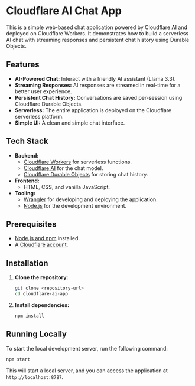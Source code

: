 # Cloudflare AI Chat App

This is a simple web-based chat application powered by Cloudflare AI and deployed on Cloudflare Workers. It demonstrates how to build a serverless AI chat with streaming responses and persistent chat history using Durable Objects.

## Features

- **AI-Powered Chat:** Interact with a friendly AI assistant (Llama 3.3).
- **Streaming Responses:** AI responses are streamed in real-time for a better user experience.
- **Persistent Chat History:** Conversations are saved per-session using Cloudflare Durable Objects.
- **Serverless:** The entire application is deployed on the Cloudflare serverless platform.
- **Simple UI:** A clean and simple chat interface.

## Tech Stack

- **Backend:**
  - [Cloudflare Workers](https://workers.cloudflare.com/) for serverless functions.
  - [Cloudflare AI](https://developers.cloudflare.com/workers-ai/) for the chat model.
  - [Cloudflare Durable Objects](https://developers.cloudflare.com/durable-objects/) for storing chat history.
- **Frontend:**
  - HTML, CSS, and vanilla JavaScript.
- **Tooling:**
  - [Wrangler](https://developers.cloudflare.com/workers/wrangler/) for developing and deploying the application.
  - [Node.js](https://nodejs.org/) for the development environment.

## Prerequisites

- [Node.js and npm](https://nodejs.org/en/download/) installed.
- A [Cloudflare account](https://dash.cloudflare.com/sign-up).

## Installation

1. **Clone the repository:**
   ```bash
   git clone <repository-url>
   cd cloudflare-ai-app
   ```

2. **Install dependencies:**
   ```bash
   npm install
   ```

## Running Locally

To start the local development server, run the following command:

```bash
npm start
```

This will start a local server, and you can access the application at `http://localhost:8787`.
